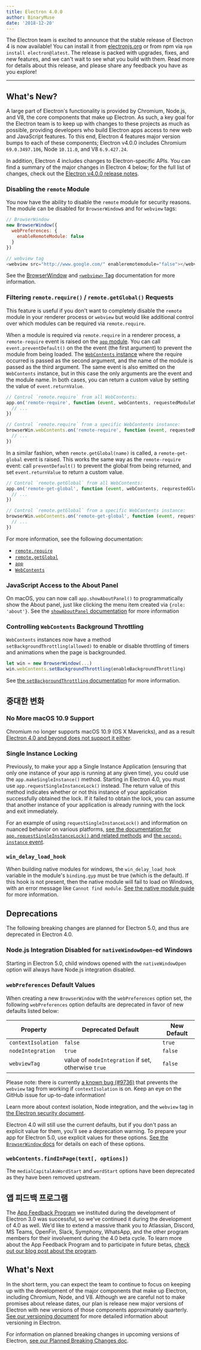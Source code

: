 ```yaml
---
title: Electron 4.0.0
author: BinaryMuse
date: '2018-12-20'
---
```


The Electron team is excited to announce that the stable release of Electron 4 is now available! You can install it from [electronjs.org](https://electronjs.org/) or from npm via `npm install electron@latest`. The release is packed with upgrades, fixes, and new features, and we can't wait to see what you build with them. Read more for details about this release, and please share any feedback you have as you explore!

---

## What's New?

A large part of Electron's functionality is provided by Chromium, Node.js, and V8, the core components that make up Electron. As such, a key goal for the Electron team is to keep up with changes to these projects as much as possible, providing developers who build Electron apps access to new web and JavaScript features. To this end, Electron 4 features major version bumps to each of these components; Electron v4.0.0 includes Chromium `69.0.3497.106`, Node `10.11.0`, and V8 `6.9.427.24`.

In addition, Electron 4 includes changes to Electron-specific APIs. You can find a summary of the major changes in Electron 4 below; for the full list of changes, check out the [Electron v4.0.0 release notes](https://github.com/electron/electron/releases/tag/v4.0.0).

### Disabling the `remote` Module

You now have the ability to disable the `remote` module for security reasons. The module can be disabled for `BrowserWindow`s and for `webview` tags:

```javascript
// BrowserWindow
new BrowserWindow({
  webPreferences: {
    enableRemoteModule: false
  }
})

// webview tag
<webview src="http://www.google.com/" enableremotemodule="false"></webview>
```

See the [BrowserWindow](https://electronjs.org/docs/api/browser-window) and [`<webview>` Tag](https://electronjs.org/docs/api/webview-tag) documentation for more information.

### Filtering `remote.require()` / `remote.getGlobal()` Requests

This feature is useful if you don't want to completely disable the `remote` module in your renderer process or `webview` but would like additional control over which modules can be required via `remote.require`.

When a module is required via `remote.require` in a renderer process, a `remote-require` event is raised on the [`app` module](https://electronjs.org/docs/api/app). You can call `event.preventDefault()` on the the event (the first argument) to prevent the module from being loaded. The [`WebContents` instance](https://electronjs.org/docs/api/web-contents) where the require occurred is passed as the second argument, and the name of the module is passed as the third argument. The same event is also emitted on the `WebContents` instance, but in this case the only arguments are the event and the module name. In both cases, you can return a custom value by setting the value of `event.returnValue`.

```javascript
// Control `remote.require` from all WebContents:
app.on('remote-require', function (event, webContents, requestedModuleName) {
  // ...
})

// Control `remote.require` from a specific WebContents instance:
browserWin.webContents.on('remote-require', function (event, requestedModuleName) {
  // ...
})
```

In a similar fashion, when `remote.getGlobal(name)` is called, a `remote-get-global` event is raised. This works the same way as the `remote-require` event: call `preventDefault()` to prevent the global from being returned, and set `event.returnValue` to return a custom value.

```javascript
// Control `remote.getGlobal` from all WebContents:
app.on('remote-get-global', function (event, webContents, requrestedGlobalName) {
  // ...
})

// Control `remote.getGlobal` from a specific WebContents instance:
browserWin.webContents.on('remote-get-global', function (event, requestedGlobalName) {
  // ...
})
```

For more information, see the following documentation:

* [`remote.require`](https://electronjs.org/docs/api/remote#remoterequiremodule)
* [`remote.getGlobal`](https://electronjs.org/docs/api/remote#remotegetglobalname)
* [`app`](https://electronjs.org/docs/api/app)
* [`WebContents`](https://electronjs.org/docs/api/web-contents)

### JavaScript Access to the About Panel

On macOS, you can now call `app.showAboutPanel()` to programmatically show the About panel, just like clicking the menu item created via `{role: 'about'}`. See the [`showAboutPanel` documentation](https://electronjs.org/docs/api/app?query=show#appshowaboutpanel-macos) for more information

### Controlling `WebContents` Background Throttling

`WebContents` instances now have a method `setBackgroundThrottling(allowed)` to enable or disable throttling of timers and animations when the page is backgrounded.

```javascript
let win = new BrowserWindow(...)
win.webContents.setBackgroundThrottling(enableBackgroundThrottling)
```

See [the `setBackgroundThrottling` documentation](https://electronjs.org/docs/api/web-contents#contentssetbackgroundthrottlingallowed) for more information.

## 중대한 변화

### No More macOS 10.9 Support

Chromium no longer supports macOS 10.9 (OS X Mavericks), and as a result [Electron 4.0 and beyond does not support it either](https://github.com/electron/electron/pull/15357).

### Single Instance Locking

Previously, to make your app a Single Instance Application (ensuring that only one instance of your app is running at any given time), you could use the `app.makeSingleInstance()` method. Starting in Electron 4.0, you must use `app.requestSingleInstanceLock()` instead. The return value of this method indicates whether or not this instance of your application successfully obtained the lock. If it failed to obtain the lock, you can assume that another instance of your application is already running with the lock and exit immediately.

For an example of using `requestSingleInstanceLock()` and information on nuanced behavior on various platforms, [see the documentation for `app.requestSingleInstanceLock()` and related methods](https://electronjs.org/docs/api/app#apprequestsingleinstancelock) and [the `second-instance` event](https://electronjs.org/docs/api/app#event-second-instance).

### `win_delay_load_hook`

When building native modules for windows, the `win_delay_load_hook` variable in the module's `binding.gyp` must be true (which is the default). If this hook is not present, then the native module will fail to load on Windows, with an error message like `Cannot find module`. [See the native module guide](https://electronjs.org/docs/tutorial/using-native-node-modules#a-note-about-win_delay_load_hook) for more information.

## Deprecations

The following breaking changes are planned for Electron 5.0, and thus are deprecated in Electron 4.0.

### Node.js Integration Disabled for `nativeWindowOpen`-ed Windows

Starting in Electron 5.0, child windows opened with the `nativeWindowOpen` option will always have Node.js integration disabled.

### `webPreferences` Default Values

When creating a new `BrowserWindow` with the `webPreferences` option set, the following `webPreferences` option defaults are deprecated in favor of new defaults listed below:

<div class="table table-ruled table-full-width">

| Property | Deprecated Default | New Default |
|----------|--------------------|-------------|
| `contextIsolation` | `false` | `true` |
| `nodeIntegration` | `true` | `false` |
| `webviewTag` | value of `nodeIntegration` if set, otherwise `true` | `false` |

</div>

Please note: there is currently [a known bug (#9736)](https://github.com/electron/electron/issues/9736) that prevents the `webview` tag from working if `contextIsolation` is on. Keep an eye on the GitHub issue for up-to-date information!

Learn more about context isolation, Node integration, and the `webview` tag in [the Electron security document](https://electronjs.org/docs/tutorial/security).

Electron 4.0 will still use the current defaults, but if you don't pass an explicit value for them, you'll see a deprecation warning. To prepare your app for Electron 5.0, use explicit values for these options. [See the `BrowserWindow` docs](https://electronjs.org/docs/api/browser-window#new-browserwindowoptions) for details on each of these options.

### `webContents.findInPage(text[, options])`

The `medialCapitalAsWordStart` and `wordStart` options have been deprecated as they have been removed upstream.

## 앱 피드백 프로그램

The [App Feedback Program](https://electronjs.org/blog/app-feedback-program) we instituted during the development of Electron 3.0 was successful, so we've continued it during the development of 4.0 as well. We'd like to extend a massive thank you to Atlassian, Discord, MS Teams, OpenFin, Slack, Symphony, WhatsApp, and the other program members for their involvement during the 4.0 beta cycle. To learn more about the App Feedback Program and to participate in future betas, [check out our blog post about the program](https://electronjs.org/blog/app-feedback-program).

## What's Next

In the short term, you can expect the team to continue to focus on keeping up with the development of the major components that make up Electron, including Chromium, Node, and V8. Although we are careful not to make promises about release dates, our plan is release new major versions of Electron with new versions of those components approximately quarterly. [See our versioning document](https://electronjs.org/docs/tutorial/electron-versioning) for more detailed information about versioning in Electron.

For information on planned breaking changes in upcoming versions of Electron, [see our Planned Breaking Changes doc](https://github.com/electron/electron/blob/master/docs/api/breaking-changes.md).
